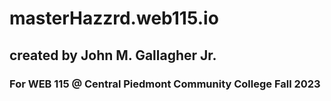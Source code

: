# masterHazzrd.web115.io

## created by John M. Gallagher Jr.

### For WEB 115 @ Central Piedmont Community College Fall 2023
